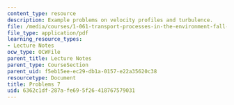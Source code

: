```yaml
---
content_type: resource
description: Example problems on velocity profiles and turbulence.
file: /media/courses/1-061-transport-processes-in-the-environment-fall-2008/6362c1df287afe695f26418767579031_problems7.pdf
file_type: application/pdf
learning_resource_types:
- Lecture Notes
ocw_type: OCWFile
parent_title: Lecture Notes
parent_type: CourseSection
parent_uid: f5eb15ee-ec29-db1a-0157-e22a35620c38
resourcetype: Document
title: Problems 7
uid: 6362c1df-287a-fe69-5f26-418767579031
---
```

